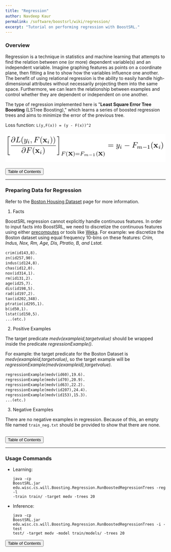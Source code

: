 ```yaml
---
title: "Regression"
author: Navdeep Kaur
permalink: /software/boostsrl/wiki/regression/
excerpt: "Tutorial on performing regression with BoostSRL."
---
```


### Overview

Regression is a technique in statistics and machine learning that attempts to find the relation between one (or more) dependent variable(s) and an independent variable. Imagine graphing features as points on a coordinate plane, then fitting a line to show how the variables influence one another. The benefit of using relational regression is the ability to easily handle high-dimensional attributes without necessarily projecting them into the same space. Furthermore, we can learn the relationship between examples and control whether they are dependent or independent on one another.

The type of regression implemented here is "**Least Square Error Tree Boosting** (LSTree Boosting)," which learns a series of boosted regression trees and aims to minimize the error of the previous tree.

Loss function: `L(y,F(x)) = (y - F(x))^2`

<img src="https://raw.githubusercontent.com/boost-starai/BoostSRL-Misc/master/Images/LSBoostRegression.png" style="display: block; margin: auto; padding-top: 0.4em; padding-bottom: 0.4em;"/>

<button class="btn btn--primary btn--large" onclick="topOfPage()">Table of Contents</button>

---

### Preparing Data for Regression

Refer to the [Boston Housing Dataset](Boston-Housing-Dataset) page for more information.

1. Facts

  BoostSRL regression cannot explicitly handle continuous features. In order to input facts into BoostSRL, we need to discretize the continuous features using either [precomputes](Advanced-Modes-Guide) or tools like [Weka](http://www.cs.waikato.ac.nz/ml/weka/). For example: we discretize the Boston dataset using equal frequency 10-bins on these features: *Crim, Indus, Nox, Rm, Age, Dis, Ptratio, B, and Lstat.*

  ```text
crim(id143,8).
zn(id257,90).
indus(id124,8).
chas(id12,0).
nox(id314,1).
rm(id131,2).
age(id25,7).
dis(id198,5).
rad(id197,2).
tax(id202,348).
ptratio(id295,1).
b(id50,1).
lstat(id150,5).
...(etc.)
  ```

2. Positive Examples

  The target predicate *medv(exampleid,targetvalue)* should be wrapped inside the predicate *regressionExample()*.

  For example: the target predicate for the Boston Dataset is *medv(exampleid,targetvalue)*, so the target example will be *regressionExample(medv(exampleid),targetvalue).*

  ```text
regressionExample(medv(id60),19.6).
regressionExample(medv(id70),20.9).
regressionExample(medv(id63),22.2).
regressionExample(medv(id207),24.4).
regressionExample(medv(id153),15.3).
...(etc.)
  ```

3. Negative Examples

  There are no negative examples in regression. Because of this, an empty file named `train_neg.txt` should be provided to show that there are none.

  ```text

  ```

<button class="btn btn--primary btn--large" onclick="topOfPage()">Table of Contents</button>

---

### Usage Commands

* Learning:

  <code style="display: inline-block; word-break: break-all;">java -cp BoostSRL.jar edu.wisc.cs.will.Boosting.Regression.RunBoostedRegressionTrees -reg -l -train train/ -target medv -trees 20</code>

* Inference:

  <code style="display: inline-block; word-break: break-all;">java -cp BoostSRL.jar edu.wisc.cs.will.Boosting.Regression.RunBoostedRegressionTrees -i -test test/ -target medv -model train/models/ -trees 20</code>

<button class="btn btn--primary btn--large" onclick="topOfPage()">Table of Contents</button>

<script>
function topOfPage() {
    $('html, body').animate({ scrollTop: 0 }, 'fast');
}
</script>
